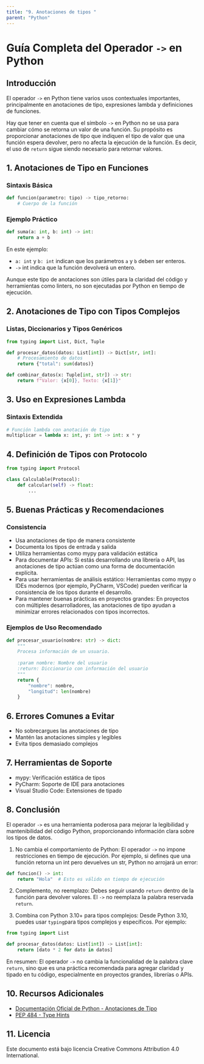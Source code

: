 ```yaml
---
title: "9. Anotaciones de tipos "
parent: "Python"
---
```



# Guía Completa del Operador `->` en Python

## Introducción
El operador `->` en Python tiene varios usos contextuales importantes, principalmente en anotaciones de tipo, expresiones lambda y definiciones de funciones.

Hay que tener en cuenta que el símbolo `->` en Python no se usa para cambiar cómo se retorna un valor de una función. Su propósito es proporcionar anotaciones de tipo que indiquen el tipo de valor que una función espera devolver, pero no afecta la ejecución de la función. Es decir, el uso de `return` sigue siendo necesario para retornar valores.

## 1. Anotaciones de Tipo en Funciones
### Sintaxis Básica
```python
def funcion(parametro: tipo) -> tipo_retorno:
    # Cuerpo de la función
```

### Ejemplo Práctico
```python
def suma(a: int, b: int) -> int:
    return a + b
```
En este ejemplo:

* `a: int` y `b: int` indican que los parámetros `a` y `b` deben ser enteros.
* `->` int indica que la función devolverá un entero.

Aunque este tipo de anotaciones son útiles para la claridad del código y herramientas como linters, no son ejecutadas por Python en tiempo de ejecución.


## 2. Anotaciones de Tipo con Tipos Complejos
### Listas, Diccionarios y Tipos Genéricos
```python
from typing import List, Dict, Tuple

def procesar_datos(datos: List[int]) -> Dict[str, int]:
    # Procesamiento de datos
    return {"total": sum(datos)}

def combinar_datos(x: Tuple[int, str]) -> str:
    return f"Valor: {x[0]}, Texto: {x[1]}"
```

## 3. Uso en Expresiones Lambda
### Sintaxis Extendida
```python
# Función lambda con anotación de tipo
multiplicar = lambda x: int, y: int -> int: x * y
```

## 4. Definición de Tipos con Protocolo
```python
from typing import Protocol

class Calculable(Protocol):
    def calcular(self) -> float:
        ...
```

## 5. Buenas Prácticas y Recomendaciones

### Consistencia
- Usa anotaciones de tipo de manera consistente
- Documenta los tipos de entrada y salida
- Utiliza herramientas como mypy para validación estática
- Para documentar APIs: Si estás desarrollando una librería o API, las anotaciones de tipo actúan como una forma de documentación explícita.
- Para usar herramientas de análisis estático: Herramientas como mypy o IDEs modernos (por ejemplo, PyCharm, VSCode) pueden verificar la consistencia de los tipos durante el desarrollo.
- Para mantener buenas prácticas en proyectos grandes: En proyectos con múltiples desarrolladores, las anotaciones de tipo ayudan a minimizar errores relacionados con tipos incorrectos.

### Ejemplos de Uso Recomendado
```python
def procesar_usuario(nombre: str) -> dict:
    """
    Procesa información de un usuario.
    
    :param nombre: Nombre del usuario
    :return: Diccionario con información del usuario
    """
    return {
        "nombre": nombre,
        "longitud": len(nombre)
    }
```

## 6. Errores Comunes a Evitar
- No sobrecargues las anotaciones de tipo
- Mantén las anotaciones simples y legibles
- Evita tipos demasiado complejos

## 7. Herramientas de Soporte
- mypy: Verificación estática de tipos
- PyCharm: Soporte de IDE para anotaciones
- Visual Studio Code: Extensiones de tipado

## 8. Conclusión
El operador `->` es una herramienta poderosa para mejorar la legibilidad y mantenibilidad del código Python, proporcionando información clara sobre los tipos de datos.

1. No cambia el comportamiento de Python: El operador `->` no impone restricciones en tiempo de ejecución. Por ejemplo, si defines que una función retorna un int pero devuelves un str, Python no arrojará un error:
```python
def funcion() -> int:
    return "Hola"  # Esto es válido en tiempo de ejecución
```
2. Complemento, no reemplazo: Debes seguir usando `return` dentro de la función para devolver valores. El `->` no reemplaza la palabra reservada `return`.

3. Combina con Python 3.10+ para tipos complejos: Desde Python 3.10, puedes usar `typing`para tipos complejos y específicos. Por ejemplo:
```python
from typing import List

def procesar_datos(datos: List[int]) -> List[int]:
    return [dato * 2 for dato in datos]
```
En resumen:
El operador `->` no cambia la funcionalidad de la palabra clave `return`, sino que es una práctica recomendada para agregar claridad y tipado en tu código, especialmente en proyectos grandes, librerías o APIs.

## 10. Recursos Adicionales
- [Documentación Oficial de Python - Anotaciones de Tipo](https://docs.python.org/3/library/typing.html)
- [PEP 484 - Type Hints](https://www.python.org/dev/peps/pep-0484/)

## 11. Licencia
Este documento está bajo licencia Creative Commons Attribution 4.0 International.

